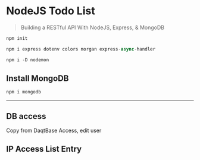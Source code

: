 # NodeJS Todo List

> Building a RESTful API With NodeJS, Express, & MongoDB

```js
npm init

npm i express dotenv colors morgan express-async-handler

npm i -D nodemon
```

## Install MongoDB

```js
npm i mongodb
```

---

## DB access

Copy from DaqtBase Access, edit user

## IP Access List Entry

